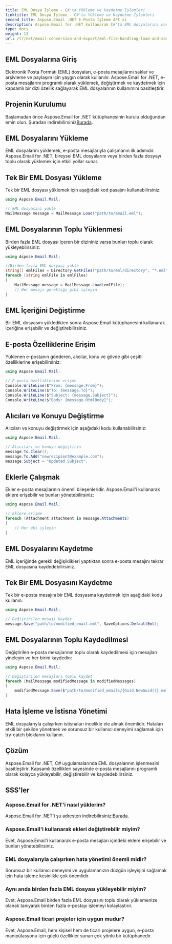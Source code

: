 ```yaml
---
title: EML Dosya İşleme - C#'ta Yükleme ve Kaydetme İşlemleri
linktitle: EML Dosya İşleme - C#'ta Yükleme ve Kaydetme İşlemleri
second_title: Aspose.Email .NET E-Posta İşleme API'si
description: Aspose.Email for .NET kullanarak C#'ta EML dosyalarını nasıl yöneteceğinizi öğrenin. E-posta iletilerini yüklemeye, değiştirmeye ve kaydetmeye ilişkin kod örnekleri içeren adım adım kılavuz.
type: docs
weight: 13
url: /tr/net/email-conversion-and-export/eml-file-handling-load-and-save-operations-in-csharp/
---
```


## EML Dosyalarına Giriş

Elektronik Posta Formatı (EML) dosyaları, e-posta mesajlarını saklar ve arşivleme ve paylaşım için yaygın olarak kullanılır. Aspose.Email for .NET, e-posta mesajlarını programlı olarak yüklemek, değiştirmek ve kaydetmek için kapsamlı bir dizi özellik sağlayarak EML dosyalarının kullanımını basitleştirir.

## Projenin Kurulumu

 Başlamadan önce Aspose.Email for .NET kütüphanesinin kurulu olduğundan emin olun. Şuradan indirebilirsiniz[Burada](https://releases.aspose.com/email/net).

## EML Dosyalarını Yükleme

EML dosyalarını yüklemek, e-posta mesajlarıyla çalışmanın ilk adımıdır. Aspose.Email for .NET, bireysel EML dosyalarını veya birden fazla dosyayı toplu olarak yüklemek için etkili yollar sunar.

## Tek Bir EML Dosyası Yükleme

Tek bir EML dosyası yüklemek için aşağıdaki kod pasajını kullanabilirsiniz:

```csharp
using Aspose.Email.Mail;

// EML dosyasını yükle
MailMessage message = MailMessage.Load("path/to/email.eml");
```

## EML Dosyalarının Toplu Yüklenmesi

Birden fazla EML dosyası içeren bir dizininiz varsa bunları toplu olarak yükleyebilirsiniz:

```csharp
using Aspose.Email.Mail;

//Birden fazla EML dosyası yükle
string[] emlFiles = Directory.GetFiles("path/to/eml/directory", "*.eml");
foreach (string emlFile in emlFiles)
{
    MailMessage message = MailMessage.Load(emlFile);
    // Her mesajı gerektiği gibi işleyin
}
```

## EML İçeriğini Değiştirme

Bir EML dosyasını yükledikten sonra Aspose.Email kütüphanesini kullanarak içeriğine erişebilir ve değiştirebilirsiniz.

## E-posta Özelliklerine Erişim

Yüklenen e-postanın gönderen, alıcılar, konu ve gövde gibi çeşitli özelliklerine erişebilirsiniz:

```csharp
using Aspose.Email.Mail;

// E-posta özelliklerine erişme
Console.WriteLine($"From: {message.From}");
Console.WriteLine($"To: {message.To}");
Console.WriteLine($"Subject: {message.Subject}");
Console.WriteLine($"Body: {message.HtmlBody}");
```

## Alıcıları ve Konuyu Değiştirme

Alıcıları ve konuyu değiştirmek için aşağıdaki kodu kullanabilirsiniz:

```csharp
using Aspose.Email.Mail;

// Alıcıları ve konuyu değiştirin
message.To.Clear();
message.To.Add("newrecipient@example.com");
message.Subject = "Updated Subject";
```

## Eklerle Çalışmak

Ekler e-posta mesajlarının önemli bileşenleridir. Aspose.Email'i kullanarak eklere erişebilir ve bunları yönetebilirsiniz:

```csharp
using Aspose.Email.Mail;

// Eklere erişme
foreach (Attachment attachment in message.Attachments)
{
    // Her eki işleyin
}
```

## EML Dosyalarını Kaydetme

EML içeriğinde gerekli değişiklikleri yaptıktan sonra e-posta mesajını tekrar EML dosyasına kaydedebilirsiniz.

## Tek Bir EML Dosyasını Kaydetme

Tek bir e-posta mesajını bir EML dosyasına kaydetmek için aşağıdaki kodu kullanın:

```csharp
using Aspose.Email.Mail;

// Değiştirilen mesajı kaydet
message.Save("path/to/modified_email.eml", SaveOptions.DefaultEml);
```

## EML Dosyalarının Toplu Kaydedilmesi

Değiştirilen e-posta mesajlarının toplu olarak kaydedilmesi için mesajları yineleyin ve her birini kaydedin:

```csharp
using Aspose.Email.Mail;

// Değiştirilen mesajları toplu kaydet
foreach (MailMessage modifiedMessage in modifiedMessages)
{
    modifiedMessage.Save($"path/to/modified_emails/{Guid.NewGuid()}.eml", SaveOptions.DefaultEml);
}
```

## Hata İşleme ve İstisna Yönetimi

EML dosyalarıyla çalışırken istisnaları incelikle ele almak önemlidir. Hataları etkili bir şekilde yönetmek ve sorunsuz bir kullanıcı deneyimi sağlamak için try-catch bloklarını kullanın.

## Çözüm

Aspose.Email for .NET, C# uygulamalarında EML dosyalarının işlenmesini basitleştirir. Kapsamlı özellikleri sayesinde e-posta mesajlarını programlı olarak kolayca yükleyebilir, değiştirebilir ve kaydedebilirsiniz.

## SSS'ler

### Aspose.Email for .NET'i nasıl yüklerim?

 Aspose.Email for .NET'i şu adresten indirebilirsiniz:[Burada](https://releases.aspose.com/email/net).

### Aspose.Email'i kullanarak ekleri değiştirebilir miyim?

Evet, Aspose.Email'i kullanarak e-posta mesajları içindeki eklere erişebilir ve bunları yönetebilirsiniz.

### EML dosyalarıyla çalışırken hata yönetimi önemli midir?

Sorunsuz bir kullanıcı deneyimi ve uygulamanızın düzgün işleyişini sağlamak için hata işleme kesinlikle çok önemlidir.

### Aynı anda birden fazla EML dosyası yükleyebilir miyim?

Evet, Aspose.Email birden fazla EML dosyasını toplu olarak yüklemenize olanak tanıyarak birden fazla e-postayı işlemeyi kolaylaştırır.

### Aspose.Email ticari projeler için uygun mudur?

Evet, Aspose.Email, hem kişisel hem de ticari projelere uygun, e-posta manipülasyonu için güçlü özellikler sunan çok yönlü bir kütüphanedir.